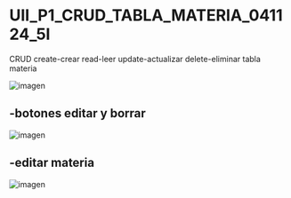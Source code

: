 # UII_P1_CRUD_TABLA_MATERIA_041124_5I
 CRUD create-crear read-leer update-actualizar delete-eliminar tabla materia
 
![imagen](https://github.com/user-attachments/assets/3fb8245a-4def-4617-8a5c-b25cc7a48173)


-botones editar y borrar
-
![imagen](https://github.com/user-attachments/assets/b2b20e2c-a413-4e0d-a268-6b52bc701fd2)

-editar materia
-
![imagen](https://github.com/user-attachments/assets/77d6ac02-67f8-4937-ae82-6321786f7c3e)
